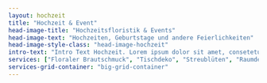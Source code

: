 ```yaml
---
layout: hochzeit
title: "Hochzeit & Event"
head-image-title: "Hochzeitsfloristik & Events"
head-image-text: "Hochzeiten, Geburtstage und andere Feierlichkeiten"
head-image-style-class: "head-image-hochzeit"
intro-text: "Intro Text Hochzeit. Lorem ipsum dolor sit amet, consetetur sadipscing elitr, sed diam nonumy eirmod tempor invidunt ut labore et dolore magna aliquyam erat, sed diam voluptua. At vero eos et accusam et justo duo dolores et ea rebum. Stet clita kasd gubergren, no sea takimata sanctus est Lorem ipsum dolor sit amet. Lorem ipsum dolor sit amet, consetetur sadipscing elitr, sed diam nonumy eirmod tempor invidunt ut labore et dolore magna aliquyam erat, sed diam voluptua. At vero eos et accusam et justo duo dolores et ea rebum. Stet clita kasd gubergren, no sea takimata sanctus est Lorem ipsum dolor sit amet."
services: ["Floraler Brautschmuck", "Tischdeko", "Streublüten", "Raumdeko", "Lieferung zur Location"]
services-grid-container: "big-grid-container"
---
```

